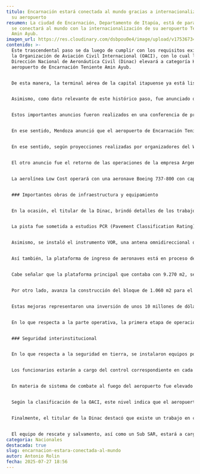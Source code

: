 ```yaml
---
titulo: Encarnación estará conectada al mundo gracias a internacionalización de
  su aeropuerto
resumen: La ciudad de Encarnación, Departamento de Itapúa, está de para bienes y
  se conectará al mundo con la internacionalización de su aeropuerto Teniente
  Amin Ayub.
imagen_url: https://res.cloudinary.com/dsbpou0e4/image/upload/v1753673442/avion_rwo6na.webp
contenido: >-
  Este trascendental paso se da luego de cumplir con los requisitos exigidos por
  la Organización de Aviación Civil Internacional (OACI), con lo cual la
  Dirección Nacional de Aeronáutica Civil (Dinac) elevará a categoría H24 al
  aeropuerto de Encarnación Teniente Amin Ayub.


  De esta manera, la terminal aérea de la capital itapuense ya está lista para recibir a los participantes y fanáticos del World Rally Championship (WRC), que se desarrollará del 28 al 31 de agosto en el sur del país.


  Asimismo, como dato relevante de este histórico paso, fue anunciado que la aerolínea Flybondi cubrirá la ruta Encarnación-Buenos Aires y retomará la ruta Asunción-Buenos Aires.


  Estos importantes anuncios fueron realizados en una conferencia de prensa ofrecida en la estación aérea, por el presidente de la República, Santiago Peña y el titular de la Dinac, Nelson Mendoza.


  En ese sentido, Mendoza anunció que el aeropuerto de Encarnación Teniente Amín Ayub será elevado a la categoría internacional H24, lo que significa que podrá recibir vuelos internacionales durante las 24 horas con aeronaves de distintos tamaños, desde los jets privados hasta aviones como los Airbus 319 y 320, especialmente de cara al Mundial de Rally.


  En ese sentido, según proyecciones realizadas por organizadores del WRC, se estima que durante los días del evento se registrarán entre 150 y 200 vuelos, que movilizaría alrededor de 200 mil personas.


  El otro anuncio fue el retorno de las operaciones de la empresa Argentina Flybondi en Paraguay, previéndose vuelos semanales de Buenos Aires a Encarnación y Buenos Aires a Asunción.


  La aerolínea Low Cost operará con una aeronave Boeing 737-800 con capacidad para 189 personas, que es uno de los 20 aviones con que cuenta y en los que ya transportó a más de seis millones de pasajeros desde su apertura.


  ### Importantes obras de infraestructura y equipamiento


  En la ocasión, el titular de la Dinac, brindó detalles de los trabajos que se vienen ejecutando en el aeropuerto de Encarnación, que cuenta con una pista de aterrizaje de 2.000 metros de longitud en perfectas condiciones para el aterrizaje de aviones de gran porte.


  La pista fue sometida a estudios PCR (Pavement Classification Rating), cuyos resultados fueron óptimos, lo que garantiza una operación segura.


  Asimismo, se instaló el instrumento VOR, una antena omnidireccional que mejora sustancialmente la aeronavegabilidad, y antes de fin de año estará operativo un ILS (Instrument Landing System) categoría 1 de última generación para garantizar aterrizajes más precisos.


  Así también, la plataforma de ingreso de aeronaves está en proceso de duplicación a 30 metros.


  Cabe señalar que la plataforma principal que contaba con 9.270 m2, será ampliada a 19.940 m2 para brindar mayor comodidad a los servicios aeronáuticos. Además, se instalaron cuatro torres de iluminación y luces de señalización.


  Por otro lado, avanza la construcción del bloque de 1.060 m2 para el embarque, desembarque y otros servicios, al igual que la triplicación de la superficie del aeropuerto para recibir a más de 150 personas en simultáneo.


  Estas mejoras representaron una inversión de unos 10 millones de dólares por parte de la Dinac, la cual podría duplicarse en los próximos tres años.


  En lo que respecta a la parte operativa, la primera etapa de operación y atención a los pasajeros estará a cargo de funcionarios de Asunción y otros aeródromos, mientras concluye la capacitación a los personales oriundos de Itapúa. El objetivo es que en los próximos años, el 100% del personal operativo sea de la zona.


  ### Seguridad interinstitucional


  En lo que respecta a la seguridad en tierra, se instalaron equipos portátiles de rayos X y una dotación de funcionarios de la Dirección Nacional de Ingresos Tributarios (DNIT), Secretaría Nacional Antidrogas (Senad), Policía Nacional, Servicio Nacional de Calidad y Sanidad Vegetal y de Semillas (Senave), Departamento Técnico Aduanero de Vigilancia Especializada (Detave), Fuerza Aérea, entre otros.


  Los funcionarios estarán a cargo del control correspondiente en cada área, atendiendo que la categoría de aeropuerto internacional exige la presencia de todas estas instituciones.


  En materia de sistema de combate al fuego del aeropuerto fue elevado a categoría 7, con una capacidad operativa de 12.100 litros de agua y 5.300 litros de espuma. Para el efecto, el aeropuerto fue equipado con un carro 4x4 Oshkosh y otro 6x4 de la misma marca.


  Según la clasificación de la OACI, este nivel indica que el aeropuerto cuenta con la infraestructura y los recursos para hacer frente a emergencias relacionadas con incendios, incluyendo personal capacitado y equipos especializados.


  Finalmente, el titular de la Dinac destacó que existe un trabajo en conjunto con varios organismos del Estado para coordinar un plan de reacción y garantizar la seguridad perimetral.


  El equipo de rescate y salvamento, así como un Sub SAR, estará a cargo de los bomberos voluntarios del aeropuerto y de Encarnación, con el apoyo de la Policía Nacional y las Fuerzas Armadas cuando sea requerido.
categoria: Nacionales
destacada: true
slug: encarnacion-estara-conectada-al-mundo
autor: Antonio Rolin
fecha: 2025-07-27 18:56
---
```

